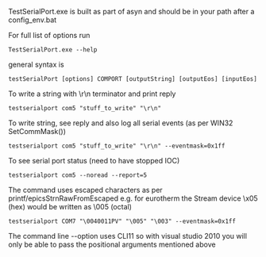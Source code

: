TestSerialPort.exe is built as part of asyn and should be in your path after a config_env.bat

For full list of options run
```
TestSerialPort.exe --help
```
general syntax is
```
testSerialPort [options] COMPORT [outputString] [outputEos] [inputEos]
```
To write a string with \\r\\n terminator and print reply
```
testserialport com5 "stuff_to_write" "\r\n"
```
To write string, see reply and also log all serial events (as per WIN32 SetCommMask())
```
testserialport com5 "stuff_to_write" "\r\n" --eventmask=0x1ff
```
To see serial port status (need to have stopped IOC)
```
testserialport com5 --noread --report=5
```
The command uses escaped characters as per printf/epicsStrnRawFromEscaped e.g. for eurotherm the Stream device \\x05 (hex) would be written as \\005 (octal)
```
testserialport COM7 "\0040011PV" "\005" "\003" --eventmask=0x1ff
```
The command line --option uses CLI11 so with visual studio 2010 you will only be able to pass the positional arguments mentioned above